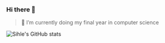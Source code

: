 ### Hi there 👋
>🔭 I’m currently doing my final year in computer science




![Sihle's GitHub stats](https://github-readme-stats.vercel.app/api?username=siphesihle05&show_icons=true&theme=tokyonight)

<!--
dark, radical, merko, gruvbox, tokyonight, onedark, cobalt, synthwave, highcontrast, dracula
**Siphesihle05/siphesihle05** is a ✨ _special_ ✨ repository because its `README.md` (this file) appears on your GitHub profile.

Here are some ideas to get you started:

- 🔭 I’m currently working on ...
- 🌱 I’m currently learning ...
- 👯 I’m looking to collaborate on ...
- 🤔 I’m looking for help with ...
- 💬 Ask me about ...
- 📫 How to reach me: ...
- 😄 Pronouns: ...
- ⚡ Fun fact: ...
-->
